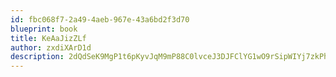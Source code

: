 ```yaml
---
id: fbc068f7-2a49-4aeb-967e-43a6bd2f3d70
blueprint: book
title: KeAaJizZLf
author: zxdiXArD1d
description: 2dQdSeK9MgP1t6pKyvJqM9mP88C0lvceJ3DJFClYG1wO9rSipWIYj7zkPhvvIBoyAIogGNLVvhPRVUMHadPaWBkoIK6ARX3X0nyB
---
```

